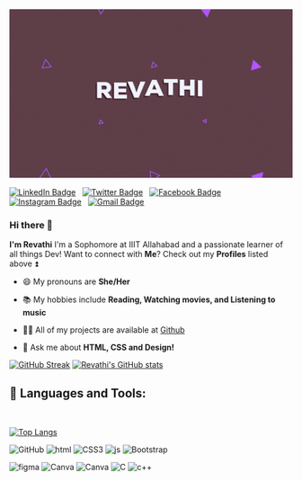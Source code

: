 <img src="https://github.com/Revathi2306/Revathi2306/blob/main/giphy%20(5).gif" width="100%" height="300px"> 

<!-- ![Visits](https://visitor-badge.laobi.icu/badge?page_id=elemento24.elemento24) -->
[![LinkedIn Badge](https://img.shields.io/badge/LinkedIn-informational?style=for-the-badge&logo=linkedin&logoColor=white&color=red)](https://www.linkedinred.com/in/revathi-ari-7719171ba/)
&nbsp;
[![Twitter Badge](https://img.shields.io/badge/Twitter-informational?style=for-the-badge&logo=twitter&logoColor=white&color=red)](https://twitter.com/ari_revathi)
&nbsp;
[![Facebook Badge](https://img.shields.io/badge/Facebook-informational?style=for-the-badge&logo=facebook&logoColor=white&color=red)](https://www.facebook.com/revathi.ari.3/)
&nbsp;
[![Instagram Badge](https://img.shields.io/badge/Instagram-informational?style=for-the-badge&logo=instagram&logoColor=white&color=red)](https://www.instagram.com/revathi_ari/)
&nbsp;
[![Gmail Badge](https://img.shields.io/badge/GMail-informational?style=for-the-badge&logo=gmail&logoColor=white&color=red)](mailto:revathiari2003@gmail.com)

### Hi there 👋 

**I'm Revathi** I'm a Sophomore at IIIT Allahabad and a passionate learner of all things Dev! Want to connect with <b>Me</b>? Check out my **Profiles** listed above ⏫
<br>
- 😄 My pronouns are **She/Her**

- 📚 My hobbies include **Reading, Watching movies, and Listening to music**

<!-- - 📄 Know about my experiences on my [Personal website] -->

- 👨‍💻 All of my projects are available at [Github](https://github.com/Revathi2306)

- 💬 Ask me about **HTML, CSS and Design!**

[![GitHub Streak](https://github-readme-streak-stats.herokuapp.com/?user=Revathi2306&theme=dracula)](https://git.io/streak-stats)
[![Revathi's GitHub stats](https://github-readme-stats.vercel.app/api?username=Revathi2306&theme=dracula)](https://github.com/Revathi2306/github-readme-stats)


## 💼 Languages and Tools:

<br>

[![Top Langs](https://github-readme-stats.vercel.app/api/top-langs/?username=Revathi2306&theme=dracula)](https://github.com/Revathi2306/github-readme-stats)

![GitHub](https://img.shields.io/badge/github-%23121011.svg?style=for-the-badge&logo=github&logoColor=white) 
![html](https://img.shields.io/badge/HTML5-E34F26?style=for-the-badge&logo=html5&logoColor=white) 
![CSS3](https://img.shields.io/badge/css3-%231572B6.svg?style=for-the-badge&logo=css3&logoColor=white) 
![js](https://img.shields.io/badge/JavaScript-323330?style=for-the-badge&logo=javascript&logoColor=F7DF1E) 
![Bootstrap](https://img.shields.io/badge/bootstrap-%23563D7C.svg?style=for-the-badge&logo=bootstrap&logoColor=white)


![figma](https://img.shields.io/badge/Figma-F24E1E?style=for-the-badge&logo=figma&logoColor=white)
![Canva](https://img.shields.io/badge/Canva-%2300C4CC.svg?&style=for-the-badge&logo=Canva&logoColor=white)
![Canva](https://img.shields.io/badge/Adobe%20Illustrator-FF9A00?style=for-the-badge&logo=adobe%20illustrator&logoColor=white)
![C](https://img.shields.io/badge/c-%2300599C.svg?style=for-the-badge&logo=c&logoColor=white) 
![c++](https://img.shields.io/badge/C%2B%2B-00599C?style=for-the-badge&logo=c%2B%2B&logoColor=white)


